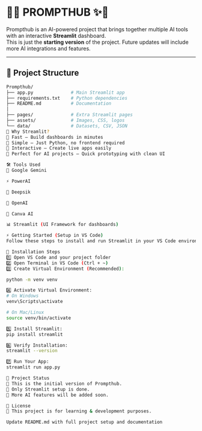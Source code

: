 # 🚀✨ PROMPTHUB ✨🚀

Prompthub is an AI-powered project that brings together multiple AI tools with an interactive **Streamlit** dashboard.  
This is just the **starting version** of the project. Future updates will include more AI integrations and features.

---

## 📂 Project Structure

```bash
Prompthub/
├── app.py              # Main Streamlit app
├── requirements.txt    # Python dependencies
├── README.md           # Documentation
│
├── pages/              # Extra Streamlit pages
├── assets/             # Images, CSS, logos
└── data/               # Datasets, CSV, JSON
📌 Why Streamlit?
🔹 Fast – Build dashboards in minutes
🔹 Simple – Just Python, no frontend required
🔹 Interactive – Create live apps easily
🔹 Perfect for AI projects – Quick prototyping with clean UI

🛠️ Tools Used
🤖 Google Gemini

⚡ PowerAI

🌊 Deepsik

🔑 OpenAI

🎨 Canva AI

📊 Streamlit (UI Framework for dashboards)

⚡ Getting Started (Setup in VS Code)
Follow these steps to install and run Streamlit in your VS Code environment:

🔧 Installation Steps
1️⃣ Open VS Code and your project folder
2️⃣ Open Terminal in VS Code (Ctrl + ~)
3️⃣ Create Virtual Environment (Recommended):

python -m venv venv

4️⃣ Activate Virtual Environment:
# On Windows
venv\Scripts\activate

# On Mac/Linux
source venv/bin/activate

5️⃣ Install Streamlit:
pip install streamlit

6️⃣ Verify Installation:
streamlit --version

7️⃣ Run Your App:
streamlit run app.py

📂 Project Status
🔹 This is the initial version of Prompthub.
🔹 Only Streamlit setup is done.
🔹 More AI features will be added soon.

📜 License
📝 This project is for learning & development purposes.

Update README.md with full project setup and documentation
